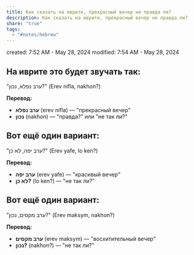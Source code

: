 ```yaml
---
title: Как сказать на иврите, прекрасный вечер не правда ли?
description: Как сказать на иврите, прекрасный вечер не правда ли?
share: "true"
tags:
  - "#notes/hebrew"
---
```


created: 7:52 AM - May 28, 2024
modified: 7:54 AM - May 28, 2024

## На иврите это будет звучать так:

"ערב נפלא, נכון?" (Erev nifla, nakhon?)

**Перевод:**
- **ערב נפלא** (erev nifla) — "прекрасный вечер"
- **נכון** (nakhon) — "правда?" или "не так ли?"


## Вот ещё один вариант:

"ערב יפה, לא כן?" (Erev yafe, lo ken?)

**Перевод:**
- **ערב יפה** (erev yafe) — "красивый вечер"
- **לא כן?** (lo ken?) — "не так ли?"


## Вот ещё один вариант:

"ערב מקסים, נכון?" (Erev maksym, nakhon?)

**Перевод:**
- **ערב מקסים** (erev maksym) — "восхитительный вечер"
- **נכון?** (nakhon?) — "не так ли?"
